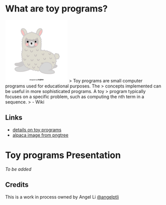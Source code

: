 # What are toy programs?
<img src="images/cute-gray-alpaca.png" width="200" height="200">
> Toy programs are small computer programs used for educational purposes. The
> concepts implemented can be useful in more sophisticated programs. A toy
> program typically focuses on a specific problem, such as computing the nth
term in a sequence.
> - Wiki

## Links
- [details on toy programs](https://en.wikipedia.org/wiki/Toy_program) <br/>
- [alpaca image from pngtree](https://pngtree.com/freepng/gray-cute-illustration-hand-painted-alpaca_3839821.html)

# Toy programs Presentation
*To be added*

## Credits
This is a work in process owned by Angel Li [@angelptli](https://github.com/angelptli)